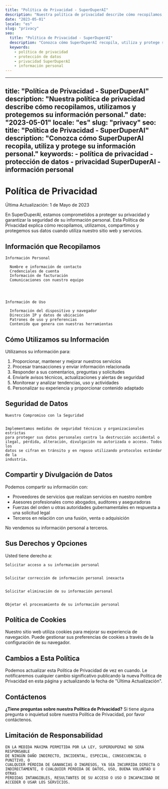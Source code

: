```yaml
---
title: "Política de Privacidad - SuperDuperAI"
description: "Nuestra política de privacidad describe cómo recopilamos, utilizamos y protegemos su información personal."
date: "2023-05-01"
locale: "es"
slug: "privacy"
seo:
  title: "Política de Privacidad - SuperDuperAI"
  description: "Conozca cómo SuperDuperAI recopila, utiliza y protege su información personal."
  keywords:
    - política de privacidad
    - protección de datos
    - privacidad SuperDuperAI
    - información personal
---
```


---
title: "Política de Privacidad - SuperDuperAI"
description: "Nuestra política de privacidad describe cómo recopilamos, utilizamos y protegemos su información personal."
date: "2023-05-01"
locale: "es"
slug: "privacy"
seo:
  title: "Política de Privacidad - SuperDuperAI"
  description: "Conozca cómo SuperDuperAI recopila, utiliza y protege su información personal."
  keywords:
    - política de privacidad
    - protección de datos
    - privacidad SuperDuperAI
    - información personal
---

# Política de Privacidad

  Última Actualización: 1 de Mayo de 2023

En SuperDuperAI, estamos comprometidos a proteger su privacidad y garantizar la seguridad de su información personal. Esta Política de Privacidad explica cómo recopilamos, utilizamos, compartimos y protegemos sus datos cuando utiliza nuestro sitio web y servicios.

## Información que Recopilamos

  
    Información Personal
    
      Nombre e información de contacto
      Credenciales de cuenta
      Información de facturación
      Comunicaciones con nuestro equipo
    
  

  
    Información de Uso
    
      Información del dispositivo y navegador
      Dirección IP y datos de ubicación
      Patrones de uso y preferencias
      Contenido que genera con nuestras herramientas
    
  

## Cómo Utilizamos su Información

Utilizamos su información para:

1. Proporcionar, mantener y mejorar nuestros servicios
2. Procesar transacciones y enviar información relacionada
3. Responder a sus comentarios, preguntas y solicitudes
4. Enviarle avisos técnicos, actualizaciones y alertas de seguridad
5. Monitorear y analizar tendencias, uso y actividades
6. Personalizar su experiencia y proporcionar contenido adaptado

## Seguridad de Datos

  
    Nuestro Compromiso con la Seguridad
  
  
    Implementamos medidas de seguridad técnicas y organizacionales estrictas
    para proteger sus datos personales contra la destrucción accidental o
    ilegal, pérdida, alteración, divulgación no autorizada o acceso. Todos los
    datos se cifran en tránsito y en reposo utilizando protocolos estándar de la
    industria.
  

## Compartir y Divulgación de Datos

Podemos compartir su información con:

- Proveedores de servicios que realizan servicios en nuestro nombre
- Asesores profesionales como abogados, auditores y aseguradoras
- Fuerzas del orden u otras autoridades gubernamentales en respuesta a una solicitud legal
- Terceros en relación con una fusión, venta o adquisición

No vendemos su información personal a terceros.

## Sus Derechos y Opciones

Usted tiene derecho a:

  
    Solicitar acceso a su información personal
  
  
    Solicitar corrección de información personal inexacta
  
  
    Solicitar eliminación de su información personal
  
  
    Objetar el procesamiento de su información personal
  

## Política de Cookies

Nuestro sitio web utiliza cookies para mejorar su experiencia de navegación. Puede gestionar sus preferencias de cookies a través de la configuración de su navegador.

## Cambios a Esta Política

Podemos actualizar esta Política de Privacidad de vez en cuando. Le notificaremos cualquier cambio significativo publicando la nueva Política de Privacidad en esta página y actualizando la fecha de "Última Actualización".

## Contáctenos

  **¿Tiene preguntas sobre nuestra Política de Privacidad?** Si tiene alguna
  pregunta o inquietud sobre nuestra Política de Privacidad, por favor
  contáctenos.

## Limitación de Responsabilidad

  
    EN LA MEDIDA MÁXIMA PERMITIDA POR LA LEY, SUPERDUPERAI NO SERÁ RESPONSABLE
    DE NINGÚN DAÑO INDIRECTO, INCIDENTAL, ESPECIAL, CONSECUENCIAL O PUNITIVO, O
    CUALQUIER PÉRDIDA DE GANANCIAS O INGRESOS, YA SEA INCURRIDA DIRECTA O
    INDIRECTAMENTE, O CUALQUIER PÉRDIDA DE DATOS, USO, BUENA VOLUNTAD U OTRAS
    PÉRDIDAS INTANGIBLES, RESULTANTES DE SU ACCESO O USO O INCAPACIDAD DE
    ACCEDER O USAR LOS SERVICIOS.
  

